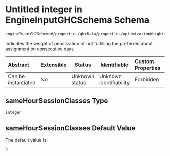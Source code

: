 # Untitled integer in EngineInputGHCSchema Schema

```txt
engineInputGHCSchema#/properties/ghcData/properties/optimizationWeights/properties/sessions/properties/sameHourSessionClasses
```

Indicates the weight of penalization of not fulfilling the preferred about assignment on consecutive days.


| Abstract            | Extensible | Status         | Identifiable            | Custom Properties | Additional Properties | Access Restrictions | Defined In                                                         |
| :------------------ | ---------- | -------------- | ----------------------- | :---------------- | --------------------- | ------------------- | ------------------------------------------------------------------ |
| Can be instantiated | No         | Unknown status | Unknown identifiability | Forbidden         | Allowed               | none                | [ghc.schema.json\*](../out/ghc.schema.json "open original schema") |

## sameHourSessionClasses Type

`integer`

## sameHourSessionClasses Default Value

The default value is:

```json
3
```

